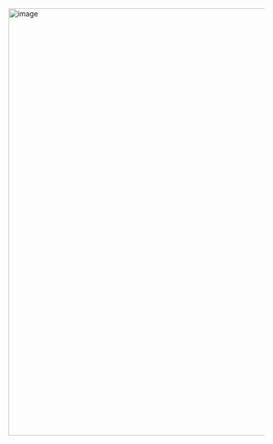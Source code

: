 <img width="1777" height="842" alt="image" src="https://github.com/user-attachments/assets/926ee8a8-b720-41b6-abbf-6c26293b5b6b" />
